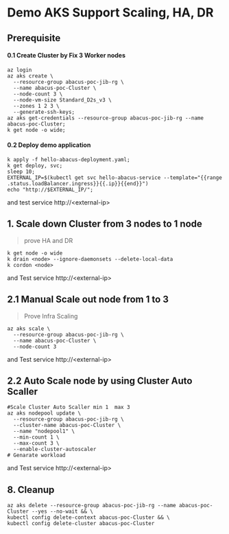# Demo AKS Support Scaling, HA, DR
##  Prerequisite 
#### 0.1 Create Cluster by Fix 3 Worker nodes
```shell
az login
az aks create \
  --resource-group abacus-poc-jib-rg \
  --name abacus-poc-Cluster \
  --node-count 3 \
  --node-vm-size Standard_D2s_v3 \
  --zones 1 2 3 \
  --generate-ssh-keys;
az aks get-credentials --resource-group abacus-poc-jib-rg --name abacus-poc-Cluster;
k get node -o wide;
```
#### 0.2 Deploy demo application
```shell
k apply -f hello-abacus-deployment.yaml;
k get deploy, svc;
sleep 10;
EXTERNAL_IP=$(kubectl get svc hello-abacus-service --template="{{range .status.loadBalancer.ingress}}{{.ip}}{{end}}")
echo "http://$EXTERNAL_IP/";
```
and test service http://\<external-ip\>
## 1. Scale down Cluster from 3 nodes to 1 node
> prove HA and DR
```shell
k get node -o wide
k drain <node> --ignore-daemonsets --delete-local-data
k cordon <node>
```
and Test service http://\<external-ip\>
## 2.1 Manual Scale out node from 1 to 3
> Prove Infra Scaling
```shell
az aks scale \
  --resource-group abacus-poc-jib-rg \
  --name abacus-poc-Cluster \
  --node-count 3
```
and Test service http://\<external-ip\>

## 2.2 Auto Scale node by using Cluster Auto Scaller
```shell
#Scale Cluster Auto Scaller min 1  max 3
az aks nodepool update \
  --resource-group abacus-poc-jib-rg \
  --cluster-name abacus-poc-Cluster \
  --name "nodepool1" \
  --min-count 1 \
  --max-count 3 \
  --enable-cluster-autoscaler
# Genarate workload

```
and Test service http://\<external-ip\>
## 8. Cleanup
```
az aks delete --resource-group abacus-poc-jib-rg --name abacus-poc-Cluster --yes --no-wait && \
kubectl config delete-context abacus-poc-Cluster && \
kubectl config delete-cluster abacus-poc-Cluster
```